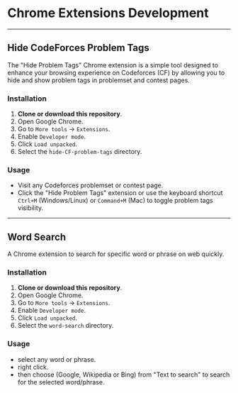 # Chrome Extensions Development
---

## Hide CodeForces Problem Tags

The "Hide Problem Tags" Chrome extension is a simple tool designed to enhance your browsing experience on Codeforces (CF) by allowing you to hide and show problem tags in problemset and contest pages.

### Installation

1. **Clone or download this repository**.
2. Open Google Chrome.
3. Go to `More tools` -> `Extensions`.
4. Enable `Developer mode`.
5. Click `Load unpacked`.
6. Select the `hide-CF-problem-tags` directory.

### Usage

- Visit any Codeforces problemset or contest page.
- Click the "Hide Problem Tags" extension or use the keyboard shortcut `Ctrl+M` (Windows/Linux) or `Command+M` (Mac) to toggle problem tags visibility.


--------------------------------

## Word Search

A Chrome extension to search for specific word or phrase on web quickly.

### Installation

1. **Clone or download this repository**.
2. Open Google Chrome.
3. Go to `More tools` -> `Extensions`.
4. Enable `Developer mode`.
5. Click `Load unpacked`.
6. Select the `word-search` directory.

### Usage

- select any word or phrase.
- right click.
- then choose (Google, Wikipedia or Bing) from "Text to search" to search for the selected word/phrase. 


